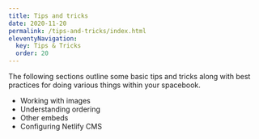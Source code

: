 ```yaml
---
title: Tips and tricks 
date: 2020-11-20
permalink: /tips-and-tricks/index.html
eleventyNavigation:
  key: Tips & Tricks
  order: 20 
---
```


The following sections outline some basic tips and tricks along with best practices for doing various things within your spacebook.

* Working with images
* Understanding ordering
* Other embeds
* Configuring Netlify CMS

